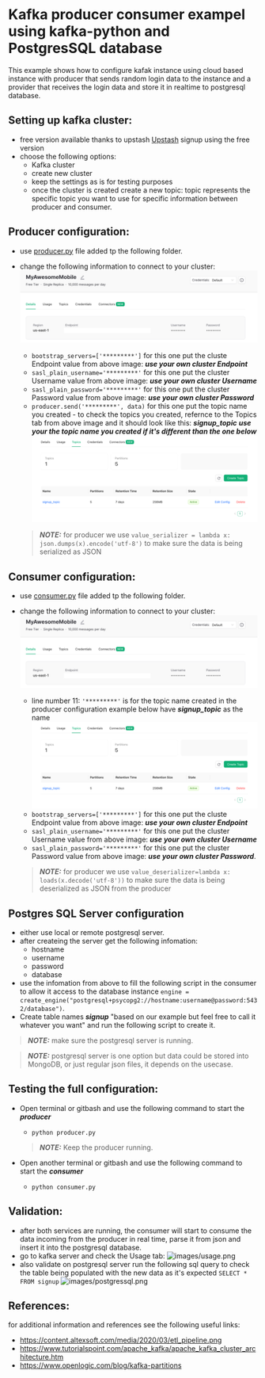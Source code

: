 # Kafka producer consumer exampel using kafka-python and PostgresSQL database


This example shows how to configure kafak instance using cloud based instance with producer that sends random login data to the instance and a provider that receives the login data and store it in realtime to postgresql database.

## Setting up kafka cluster: 
- free version available thanks to upstash [Upstash](https://console.upstash.com/) signup using the free version
- choose the following options:
    - Kafka cluster
    - create new cluster
    - keep the settings as is for testing purposes
    - once the cluster is created create a new topic: topic represents the specific topic you want to use for specific information between producer and consumer.

## Producer configuration:
- use [producer.py](./producer.py) file added tp the following folder.
- change the following information to connect to your cluster:
![images/config.png](./images/config.png)
    - ```bootstrap_servers=['*********']``` for this one put the cluste Endpoint value from above image: ***use your own cluster Endpoint***
    - ```sasl_plain_username='*********'``` for this one put the cluster Username value from above image: ***use your own cluster Username***
    - ```sasl_plain_password='*********'``` for this one put the cluster Password value from above image: ***use your own cluster Password***
    - ```producer.send('*********', data)``` for this one put the topic name you created - to check the topics you created, refernce to the Topics tab from above image and it should look like this: ***signup_topic***  ***use your the topic name you created if it's different than the one below*** 
    ![images/topics.png](./images/topics.png)

    > **_NOTE:_**  for producer we use   ```value_serializer = lambda x: json.dumps(x).encode('utf-8')``` to make sure the data is being serialized as JSON


## Consumer configuration:
- use [consumer.py](./consumer.py) file added tp the following folder.
- change the following information to connect to your cluster:
![images/config.png](./images/config.png)
    - line number 11:  ```'*********'``` is for the topic name created in the producer configuration example below have ***signup_topic*** as the name
    ![images/topics.png](./images/topics.png)
    - ```bootstrap_servers=['*********']``` for this one put the cluste Endpoint value from above image: ***use your own cluster Endpoint***
    - ```sasl_plain_username='*********'``` for this one put the cluster Username value from above image: ***use your own cluster Username***
    - ```sasl_plain_password='*********'``` for this one put the cluster Password value from above image: ***use your own cluster Password***.

    > **_NOTE:_**  for producer we use   ```value_deserializer=lambda x: loads(x.decode('utf-8'))``` to make sure the data is being deserialized as JSON from the producer

## Postgres SQL Server configuration
- either use local or remote postgresql server.
- after createing the server get the following infomation:
    - hostname
    - username
    - password
    - database
- use the infomation from above to fill the following script in the consumer to allow it access to the database instance
```engine = create_engine("postgresql+psycopg2://hostname:username@password:5432/database")```.
- Create table names ***signup*** "based on our example but feel free to call it whatever you want" and run the following script to create it.


> **_NOTE:_**  make sure the postgresql server is running.

> **_NOTE:_**  postgresql server is one option but data could be stored into MongoDB, or just regular json files, it depends on the usecase.

## Testing the full configuration:
- Open terminal or gitbash and use the following command to start the ***producer***
    - ```python producer.py```
    
    > **_NOTE:_**  Keep the producer running.
- Open another terminal or gitbash and use the following command to start the ***consumer***
    - ```python consumer.py```

## Validation:
- after both services are running, the consumer will start to consume the data incoming from the producer in real time, parse it from json and insert it into the postgresql database.
- go to kafka server and check the Usage tab:
![images/usage.png](./images/usage.png)
- also validate on postgresql server run the following sql query to check the table being populated with the new data as it's expected
```SELECT * FROM signup```
![images/postgressql.png](./images/postgressql.png)
    
## References:
for additional information and references see the following useful links:
- https://content.altexsoft.com/media/2020/03/etl_pipeline.png
- https://www.tutorialspoint.com/apache_kafka/apache_kafka_cluster_architecture.htm
- https://www.openlogic.com/blog/kafka-partitions
